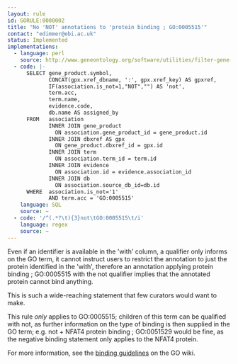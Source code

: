 ```yaml
---
layout: rule
id: GORULE:0000002
title: "No 'NOT' annotations to 'protein binding ; GO:0005515'"
contact: "edimmer@ebi.ac.uk"
status: Implemented
implementations:
  - language: perl
    source: http://www.geneontology.org/software/utilities/filter-gene-association.pl
  - code: |-
      SELECT gene_product.symbol,
             CONCAT(gpx.xref_dbname, ':', gpx.xref_key) AS gpxref,
             IF(association.is_not=1,"NOT","") AS 'not',
             term.acc,
             term.name,
             evidence.code,
             db.name AS assigned_by
      FROM   association
             INNER JOIN gene_product
               ON association.gene_product_id = gene_product.id
             INNER JOIN dbxref AS gpx
               ON gene_product.dbxref_id = gpx.id
             INNER JOIN term
               ON association.term_id = term.id
             INNER JOIN evidence
               ON association.id = evidence.association_id
             INNER JOIN db
               ON association.source_db_id=db.id
      WHERE  association.is_not='1'
             AND term.acc = 'GO:0005515'
    language: SQL
    source: ~
  - code: '/^(.*?\t){3}not\tGO:0005515\t/i'
    language: regex
    source: ~
---
```


<p>Even if an identifier is available in the 'with' column, a qualifier only informs on the GO term, it cannot instruct users to restrict the annotation to just the protein identified in the 'with', therefore an annotation applying <span class="term">protein binding ; GO:0005515</span> with the <span class="not">not</span> qualifier implies that the annotated protein cannot bind anything.</p>
<p>This is such a wide-reaching statement that few curators would want to make.</p>
<p>This rule <em>only</em> applies to GO:0005515; children of this term can be qualified with <span class="not">not</span>, as further information on the type of binding is then supplied in the GO term; e.g. <span class="not">not</span> + <span class="term">NFAT4 protein binding ; GO:0051529</span> would be fine, as the negative binding statement only applies to the NFAT4 protein.</p>
<p>For more information, see the <a href="http://wiki.geneontology.org/index.php/Binding_Guidelines">binding guidelines</a> on the GO wiki.</p>
